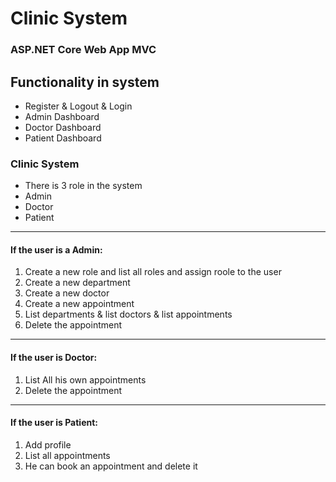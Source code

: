 # Clinic System
### ASP.NET Core Web App MVC
## Functionality in system
- Register & Logout & Login
- Admin Dashboard 
- Doctor Dashboard
- Patient Dashboard

### Clinic System
- There is 3 role in the system 
- Admin 
- Doctor
- Patient
_______________________
#### If the user is a Admin:
1. Create a new role and list all roles and assign roole to the user
2. Create a new department
3. Create a new doctor
4. Create a new appointment
5. List departments & list doctors & list appointments
6. Delete the appointment

_______________________
#### If the user is Doctor:
1. List All his own appointments 
2.  Delete the appointment

_______________________
#### If the user is Patient:
1. Add profile
2. List all appointments 
3. He can book an appointment and delete it


